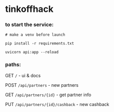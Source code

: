 # tinkoffhack

### to start the service:
`# make a venv before launch`

`pip install -r requirements.txt`

`uvicorn api:app --reload`

### paths:
GET `/` - ui & docs

POST `/api/partners` - new partners

GET `/api/partners/{id}` - get partner info

PUT `/api/partners/{id}/cashback` - new cashback


